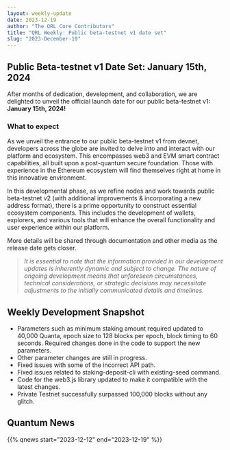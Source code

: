 ```yaml
---
layout: weekly-update
date: 2023-12-19
author: "The QRL Core Contributors"
title: "QRL Weekly: Public beta-testnet v1 date set"
slug: "2023-December-19"
---
```


## Public Beta-testnet v1 Date Set: January 15th, 2024

After months of dedication, development, and collaboration, we are delighted to unveil the official launch date for our public beta-testnet v1: **January 15th, 2024!**

### What to expect

As we unveil the entrance to our public beta-testnet v1 from devnet, developers across the globe are invited to delve into and interact with our platform and ecosystem. This encompasses web3 and EVM smart contract capabilities, all built upon a post-quantum secure foundation. Those with experience in the Ethereum ecosystem will find themselves right at home in this innovative environment. 

In this developmental phase, as we refine nodes and work towards public beta-testnet v2 (with additional improvements & incorporating a new address format), there is a prime opportunity to construct essential ecosystem components. This includes the development of wallets, explorers, and various tools that will enhance the overall functionality and user experience within our platform.

More details will be shared through documentation and other media as the release date gets closer.

> *It is essential to note that the information provided in our development updates is inherently dynamic and subject to change. The nature of ongoing development means that unforeseen circumstances, technical considerations, or strategic decisions may necessitate adjustments to the initially communicated details and timelines.*

<!--more-->

## Weekly Development Snapshot

- Parameters such as minimum staking amount required updated to 40,000 Quanta, epoch size to 128 blocks per epoch, block timing to 60 seconds. Required changes done in the code to support the new parameters.
- Other parameter changes are still in progress.
- Fixed issues with some of the incorrect API path.
- Fixed issues related to staking-deposit-cli with existing-seed command.
- Code for the web3.js library updated to make it compatible with the latest changes.
- Private Testnet successfully surpassed 100,000 blocks without any glitch.

## Quantum News

{{% qnews start="2023-12-12" end="2023-12-19" %}}
